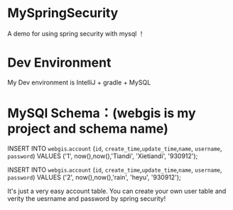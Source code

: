 # MySpringSecurity
A demo for using spring security with mysql ！

# Dev Environment
My Dev environment is IntelliJ + gradle + MySQL




# MySQl Schema：(webgis is my project and schema name)
INSERT INTO `webgis`.`account` (`id`, `create_time`,`update_time`,`name`, `username`, `password`) VALUES ('1', now(),now(),'Tiandi', 'Xietiandi', '930912');

INSERT INTO `webgis`.`account` (`id`, `create_time`,`update_time`,`name`, `username`, `password`) VALUES ('2', now(),now(),'rain', 'heyu', '930912');


It's just a very easy account table. You can create your own user table and verity the uesrname and password by spring security!
